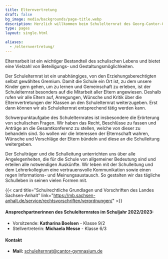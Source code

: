 ```yaml
---
title: Elternvertretung
draft: false
bg_image: media/backgrounds/page-title.webp
description: Herzlich willkommen beim Schulelternrat des Georg-Cantor-Gymnasiums Halle
type: pages
layout: single.html

aliases:
  - /elternvertretung/
---
```

Elternarbeit ist ein wichtiger Bestandteil des schulischen Lebens und bietet eine Vielzahl von Beteiligungs- und Gestaltungsmöglichkeiten.

Der Schulelternrat ist ein unabhängiges, von den Erziehungsberechtigten selbst gewähltes Gremium. Damit die Schule ein Ort ist, zu dem unsere Kinder gern gehen, um zu lernen und Gemeinschaft zu erleben, ist der Schulelternrat besonders auf die Mitarbeit aller Eltern angewiesen. Deshalb rufen wir alle Eltern auf, Anregungen, Wünsche und Kritik über die Elternvertretungen der Klassen an den Schulelternrat weiterzugeben. Erst dann können wir als Schulelternrat entsprechend tätig werden kann. 

Schwerpunktaufgabe des Schulelternrates ist insbesondere die Erörterung von schulischen Fragen. Wir haben das Recht, Beschlüsse zu fassen und Anträge an die Gesamtkonferenz zu stellen, welche von dieser zu behandeln sind. So wollen wir die Interessen der Elternschaft wahren, Wünsche und Vorschläge der Eltern bündeln und diese an die Schulleitung weitergeben.

Der Schulträger und die Schulleitung unterrichten uns über alle Angelegenheiten, die für die Schule von allgemeiner Bedeutung sind und erteilen alle notwendigen Auskünfte. Wir leben mit der Schulleitung und dem Lehrerkollegium eine vertrauensvolle Kommunikation sowie einen regen Informations- und Meinungsaustausch. So gestalten wir das tägliche Schulleben in seinen vielen Formen mit.

{{< card title="Schulrechtliche Grundlagen und Vorschriften des Landes Sachsen-Anhalt" link="https://mb.sachsen-anhalt.de/service/rechtsvorschriften/verordnungen/" >}}

#### Ansprechpartnerinnen des Schulelternrates im Schuljahr 2022/2023:

- Vorsitzende: **Katharina Boelsen** - Klasse 9/2
- Stellvertreterin: **Michaela Messe** - Klasse 6/3

#### Kontakt

- **Mail:** [schulelternrat@cantor-gymnasium.de](mailto:schulelternrat@cantor-gymnasium.de)




